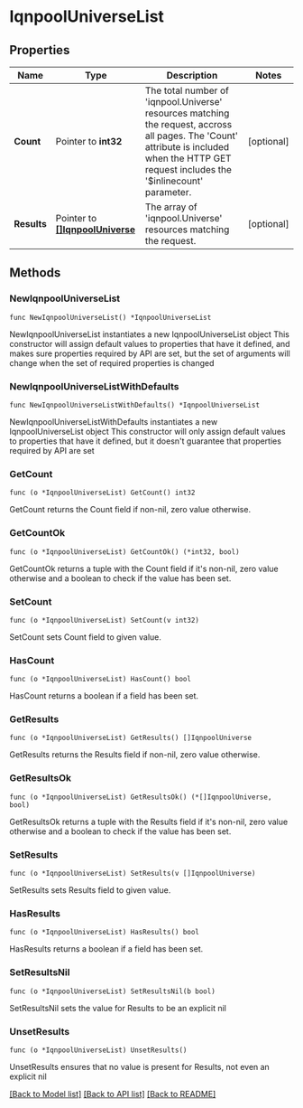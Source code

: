 # IqnpoolUniverseList

## Properties

Name | Type | Description | Notes
------------ | ------------- | ------------- | -------------
**Count** | Pointer to **int32** | The total number of &#39;iqnpool.Universe&#39; resources matching the request, accross all pages. The &#39;Count&#39; attribute is included when the HTTP GET request includes the &#39;$inlinecount&#39; parameter. | [optional] 
**Results** | Pointer to [**[]IqnpoolUniverse**](IqnpoolUniverse.md) | The array of &#39;iqnpool.Universe&#39; resources matching the request. | [optional] 

## Methods

### NewIqnpoolUniverseList

`func NewIqnpoolUniverseList() *IqnpoolUniverseList`

NewIqnpoolUniverseList instantiates a new IqnpoolUniverseList object
This constructor will assign default values to properties that have it defined,
and makes sure properties required by API are set, but the set of arguments
will change when the set of required properties is changed

### NewIqnpoolUniverseListWithDefaults

`func NewIqnpoolUniverseListWithDefaults() *IqnpoolUniverseList`

NewIqnpoolUniverseListWithDefaults instantiates a new IqnpoolUniverseList object
This constructor will only assign default values to properties that have it defined,
but it doesn't guarantee that properties required by API are set

### GetCount

`func (o *IqnpoolUniverseList) GetCount() int32`

GetCount returns the Count field if non-nil, zero value otherwise.

### GetCountOk

`func (o *IqnpoolUniverseList) GetCountOk() (*int32, bool)`

GetCountOk returns a tuple with the Count field if it's non-nil, zero value otherwise
and a boolean to check if the value has been set.

### SetCount

`func (o *IqnpoolUniverseList) SetCount(v int32)`

SetCount sets Count field to given value.

### HasCount

`func (o *IqnpoolUniverseList) HasCount() bool`

HasCount returns a boolean if a field has been set.

### GetResults

`func (o *IqnpoolUniverseList) GetResults() []IqnpoolUniverse`

GetResults returns the Results field if non-nil, zero value otherwise.

### GetResultsOk

`func (o *IqnpoolUniverseList) GetResultsOk() (*[]IqnpoolUniverse, bool)`

GetResultsOk returns a tuple with the Results field if it's non-nil, zero value otherwise
and a boolean to check if the value has been set.

### SetResults

`func (o *IqnpoolUniverseList) SetResults(v []IqnpoolUniverse)`

SetResults sets Results field to given value.

### HasResults

`func (o *IqnpoolUniverseList) HasResults() bool`

HasResults returns a boolean if a field has been set.

### SetResultsNil

`func (o *IqnpoolUniverseList) SetResultsNil(b bool)`

 SetResultsNil sets the value for Results to be an explicit nil

### UnsetResults
`func (o *IqnpoolUniverseList) UnsetResults()`

UnsetResults ensures that no value is present for Results, not even an explicit nil

[[Back to Model list]](../README.md#documentation-for-models) [[Back to API list]](../README.md#documentation-for-api-endpoints) [[Back to README]](../README.md)


